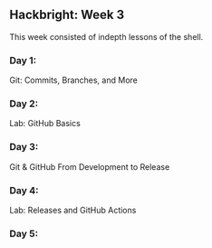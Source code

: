 ## Hackbright: Week 3

This week consisted of indepth lessons of the shell.

### Day 1:
Git: Commits, Branches, and More

### Day 2:
Lab: GitHub Basics

### Day 3:
Git & GitHub From Development to Release

### Day 4:
Lab: Releases and GitHub Actions

### Day 5:
